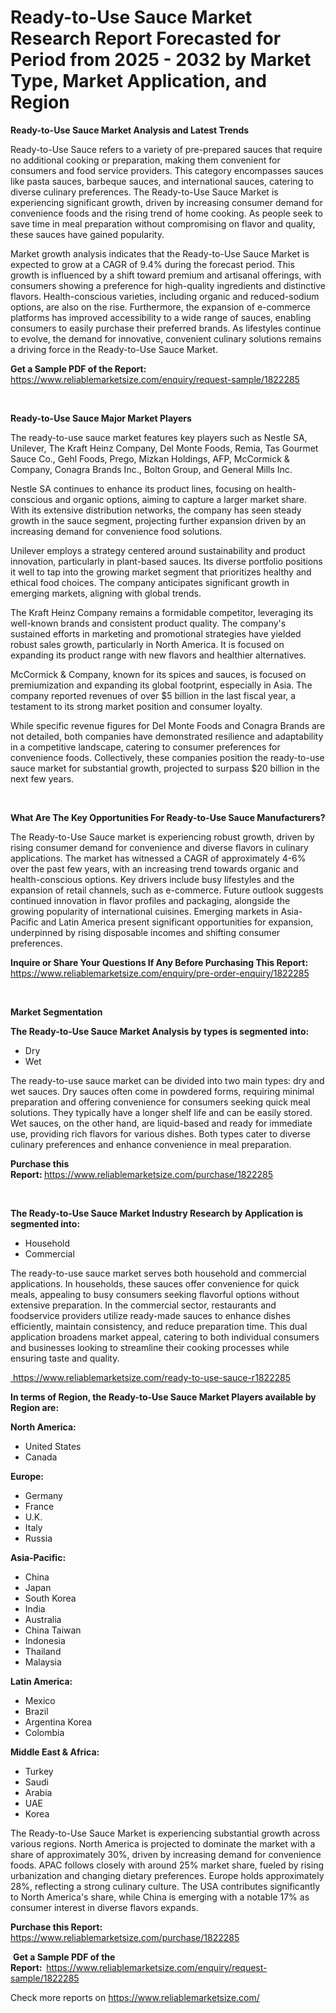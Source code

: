 <p><h1>Ready-to-Use Sauce Market Research Report Forecasted for Period from 2025 -  2032 by Market Type, Market Application, and Region</h1></p><p><strong>Ready-to-Use Sauce Market Analysis and Latest Trends</strong></p>
<p><p>Ready-to-Use Sauce refers to a variety of pre-prepared sauces that require no additional cooking or preparation, making them convenient for consumers and food service providers. This category encompasses sauces like pasta sauces, barbeque sauces, and international sauces, catering to diverse culinary preferences. The Ready-to-Use Sauce Market is experiencing significant growth, driven by increasing consumer demand for convenience foods and the rising trend of home cooking. As people seek to save time in meal preparation without compromising on flavor and quality, these sauces have gained popularity.</p><p>Market growth analysis indicates that the Ready-to-Use Sauce Market is expected to grow at a CAGR of 9.4% during the forecast period. This growth is influenced by a shift toward premium and artisanal offerings, with consumers showing a preference for high-quality ingredients and distinctive flavors. Health-conscious varieties, including organic and reduced-sodium options, are also on the rise. Furthermore, the expansion of e-commerce platforms has improved accessibility to a wide range of sauces, enabling consumers to easily purchase their preferred brands. As lifestyles continue to evolve, the demand for innovative, convenient culinary solutions remains a driving force in the Ready-to-Use Sauce Market.</p></p>
<p><strong>Get a Sample PDF of the Report:&nbsp;</strong> <a href="https://www.reliablemarketsize.com/enquiry/request-sample/1822285?utm_campaign=2461&utm_medium=2&utm_source=Github&utm_content=ia&utm_term=26032025&utm_id=ready-to-use-sauce">https://www.reliablemarketsize.com/enquiry/request-sample/1822285</a></p>
<p>&nbsp;</p>
<p><strong>Ready-to-Use Sauce Major Market Players</strong></p>
<p><p>The ready-to-use sauce market features key players such as Nestle SA, Unilever, The Kraft Heinz Company, Del Monte Foods, Remia, Tas Gourmet Sauce Co., Gehl Foods, Prego, Mizkan Holdings, AFP, McCormick & Company, Conagra Brands Inc., Bolton Group, and General Mills Inc. </p><p>Nestle SA continues to enhance its product lines, focusing on health-conscious and organic options, aiming to capture a larger market share. With its extensive distribution networks, the company has seen steady growth in the sauce segment, projecting further expansion driven by an increasing demand for convenience food solutions.</p><p>Unilever employs a strategy centered around sustainability and product innovation, particularly in plant-based sauces. Its diverse portfolio positions it well to tap into the growing market segment that prioritizes healthy and ethical food choices. The company anticipates significant growth in emerging markets, aligning with global trends.</p><p>The Kraft Heinz Company remains a formidable competitor, leveraging its well-known brands and consistent product quality. The company's sustained efforts in marketing and promotional strategies have yielded robust sales growth, particularly in North America. It is focused on expanding its product range with new flavors and healthier alternatives.</p><p>McCormick & Company, known for its spices and sauces, is focused on premiumization and expanding its global footprint, especially in Asia. The company reported revenues of over $5 billion in the last fiscal year, a testament to its strong market position and consumer loyalty.</p><p>While specific revenue figures for Del Monte Foods and Conagra Brands are not detailed, both companies have demonstrated resilience and adaptability in a competitive landscape, catering to consumer preferences for convenience foods. Collectively, these companies position the ready-to-use sauce market for substantial growth, projected to surpass $20 billion in the next few years.</p></p>
<p>&nbsp;</p>
<p><strong>What Are The Key Opportunities For Ready-to-Use Sauce Manufacturers?</strong></p>
<p><p>The Ready-to-Use Sauce market is experiencing robust growth, driven by rising consumer demand for convenience and diverse flavors in culinary applications. The market has witnessed a CAGR of approximately 4-6% over the past few years, with an increasing trend towards organic and health-conscious options. Key drivers include busy lifestyles and the expansion of retail channels, such as e-commerce. Future outlook suggests continued innovation in flavor profiles and packaging, alongside the growing popularity of international cuisines. Emerging markets in Asia-Pacific and Latin America present significant opportunities for expansion, underpinned by rising disposable incomes and shifting consumer preferences.</p></p>
<p><strong>Inquire or Share Your Questions If Any Before Purchasing This Report:</strong> <a href="https://www.reliablemarketsize.com/enquiry/pre-order-enquiry/1822285?utm_campaign=2461&utm_medium=2&utm_source=Github&utm_content=ia&utm_term=26032025&utm_id=ready-to-use-sauce">https://www.reliablemarketsize.com/enquiry/pre-order-enquiry/1822285</a></p>
<p>&nbsp;</p>
<p><strong>Market Segmentation</strong></p>
<p><strong>The Ready-to-Use Sauce Market Analysis by types is segmented into:</strong></p>
<p><ul><li>Dry</li><li>Wet</li></ul></p>
<p><p>The ready-to-use sauce market can be divided into two main types: dry and wet sauces. Dry sauces often come in powdered forms, requiring minimal preparation and offering convenience for consumers seeking quick meal solutions. They typically have a longer shelf life and can be easily stored. Wet sauces, on the other hand, are liquid-based and ready for immediate use, providing rich flavors for various dishes. Both types cater to diverse culinary preferences and enhance convenience in meal preparation.</p></p>
<p><strong>Purchase this Report:&nbsp;</strong><a href="https://www.reliablemarketsize.com/purchase/1822285?utm_campaign=2461&utm_medium=2&utm_source=Github&utm_content=ia&utm_term=26032025&utm_id=ready-to-use-sauce">https://www.reliablemarketsize.com/purchase/1822285</a></p>
<p>&nbsp;</p>
<p><strong>The Ready-to-Use Sauce Market Industry Research by Application is segmented into:</strong></p>
<p><ul><li>Household</li><li>Commercial</li></ul></p>
<p><p>The ready-to-use sauce market serves both household and commercial applications. In households, these sauces offer convenience for quick meals, appealing to busy consumers seeking flavorful options without extensive preparation. In the commercial sector, restaurants and foodservice providers utilize ready-made sauces to enhance dishes efficiently, maintain consistency, and reduce preparation time. This dual application broadens market appeal, catering to both individual consumers and businesses looking to streamline their cooking processes while ensuring taste and quality.</p></p>
<p><a href="https://www.reliablemarketsize.com/ready-to-use-sauce-r1822285?utm_campaign=2461&utm_medium=2&utm_source=Github&utm_content=ia&utm_term=26032025&utm_id=ready-to-use-sauce">&nbsp;https://www.reliablemarketsize.com/ready-to-use-sauce-r1822285</a></p>
<p><strong>In terms of Region, the Ready-to-Use Sauce Market Players available by Region are:</strong></p>
<p>
    <p> <strong> North America: </strong>
        <ul>
            <li>United States</li>
            <li>Canada</li>
        </ul>
        </p> 
    <p> <strong> Europe: </strong>
        <ul>
            <li>Germany</li>
            <li>France</li>
            <li>U.K.</li>
            <li>Italy</li>
            <li>Russia</li>
        </ul>
        </p> 
    <p> <strong> Asia-Pacific: </strong>
        <ul>
            <li>China</li>
            <li>Japan</li>
            <li>South Korea</li>
            <li>India</li>
            <li>Australia</li>
            <li>China Taiwan</li>
            <li>Indonesia</li>
            <li>Thailand</li>
            <li>Malaysia</li>
        </ul>
        </p> 
    <p> <strong> Latin America: </strong>
        <ul>
            <li>Mexico</li>
            <li>Brazil</li>
            <li>Argentina Korea</li>
            <li>Colombia</li>
        </ul>
        </p> 
    <p> <strong> Middle East & Africa: </strong>
        <ul>
            <li>Turkey</li>
            <li>Saudi</li>
            <li>Arabia</li>
            <li>UAE</li>
            <li>Korea</li>
        </ul>
    </p>
    </p>
<p><p>The Ready-to-Use Sauce Market is experiencing substantial growth across various regions. North America is projected to dominate the market with a share of approximately 30%, driven by increasing demand for convenience foods. APAC follows closely with around 25% market share, fueled by rising urbanization and changing dietary preferences. Europe holds approximately 28%, reflecting a strong culinary culture. The USA contributes significantly to North America's share, while China is emerging with a notable 17% as consumer interest in diverse flavors expands.</p></p>
<p><strong>Purchase this Report: </strong><a href="https://www.reliablemarketsize.com/purchase/1822285?utm_campaign=2461&utm_medium=2&utm_source=Github&utm_content=ia&utm_term=26032025&utm_id=ready-to-use-sauce">https://www.reliablemarketsize.com/purchase/1822285</a></p>
<p>&nbsp;<strong>Get a Sample PDF of the Report:&nbsp;&nbsp;</strong><a href="https://www.reliablemarketsize.com/enquiry/request-sample/1822285?utm_campaign=2461&utm_medium=2&utm_source=Github&utm_content=ia&utm_term=26032025&utm_id=ready-to-use-sauce">https://www.reliablemarketsize.com/enquiry/request-sample/1822285</a></p>
<p><strong></strong></p>
<p>Check more reports on <a href="https://www.reliablemarketsize.com/?utm_campaign=2461&utm_medium=2&utm_source=Github&utm_content=ia&utm_term=26032025&utm_id=ready-to-use-sauce">https://www.reliablemarketsize.com/</a></p>